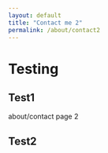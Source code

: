 ```yaml
---
layout: default
title: "Contact me 2"
permalink: /about/contact2
---
```

# Testing
## Test1
about/contact page 2
## Test2
